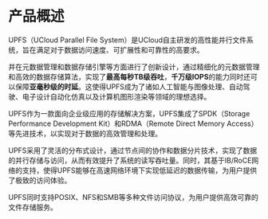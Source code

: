

# 产品概述

UPFS（UCloud Parallel File System）是UCloud自主研发的高性能并行文件系统，旨在满足对于数据访问速度、可扩展性和可靠性的高要求。

并在元数据管理和数据存储引擎等方面进行了创新设计，通过精细化的元数据管理和高效的数据存储算法，实现了**最高每秒TB级吞吐**，**千万级IOPS**的能力同时还可以保障**亚毫秒级的时延**。这使得UPFS成为了诸如人工智能与图像处理、自动驾驶、电子设计自动化仿真以及计算机图形渲染等领域的理想选择。


UPFS作为一款面向企业级应用的存储解决方案，UPFS集成了SPDK（Storage Performance Development Kit）和RDMA（Remote Direct Memory Access）等先进技术，以实现对于数据的高效管理和处理。

UPFS采用了灵活的分布式设计，通过节点间的协作和数据分片技术，实现了数据的并行存储与访问，从而有效提升了系统的读写吞吐量。同时，其基于IB/RoCE网络的支持，使得UPFS能够在高速网络环境下实现低延迟的数据传输，为用户提供了极致的访问体验。

UPFS同时支持POSIX、NFS和SMB等多种文件访问协议，为用户提供高效可靠的文件存储服务。

